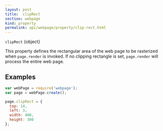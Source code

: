 ```yaml
---
layout: post
title:  clipRect
section: webpage
kind: property
permalink: api/webpage/property/clip-rect.html
---
```


`clipRect` {object}

This property defines the rectangular area of the web page to be rasterized when `page.render` is invoked. If no clipping rectangle is set, `page.render` will process the entire web page.

## Examples

```javascript
var webPage = require('webpage');
var page = webPage.create();

page.clipRect = {
  top: 14,
  left: 3,
  width: 400,
  height: 300
};
```








